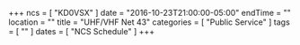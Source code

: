 +++
ncs = [ "KD0VSX" ]
date = "2016-10-23T21:00:00-05:00"
endTime = ""
location = ""
title = "UHF/VHF Net 43"
categories = [ "Public Service" ]
tags = [ "" ]
dates = [ "NCS Schedule" ]
+++
